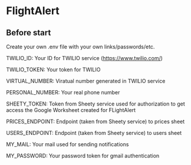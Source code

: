 # FlightAlert

## Before start
Create your own .env file with your own links/passwords/etc.

TWILIO_ID: Your ID for TWILIO service (https://www.twilio.com/)

TWILIO_TOKEN: Your token for TWILIO

VIRTUAL_NUMBER: Viratual number generated in TWILIO service

PERSONAL_NUMBER: Your real phone number

SHEETY_TOKEN: Token from Sheety service used for authorization to get access the Google Worksheet created for FLightAlert

PRICES_ENDPOINT: Endpoint (taken from Sheety service) to prices sheet

USERS_ENDPOINT: Endpoint (taken from Sheety service) to users sheet

MY_MAIL: Your mail used for sending notifications

MY_PASSWORD: Your password token for gmail authentication

